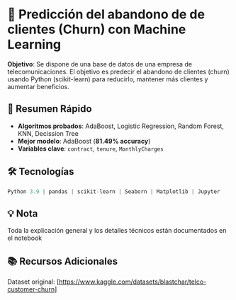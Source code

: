 # 🧠 Predicción del abandono de de clientes (Churn) con Machine Learning

**Objetivo**: Se dispone de una base de datos de una empresa de telecomunicaciones. El objetivo es predecir el abandono de clientes (churn) usando Python (scikit-learn) para reducirlo, mantener más clientes y aumentar beneficios.

## 📌 Resumen Rápido
- **Algoritmos probados**: AdaBoost, Logistic Regression, Random Forest, KNN, Decission Tree  
- **Mejor modelo**: AdaBoost (**81.49% accuracy**)  
- **Variables clave**: `contract`, `tenure`, `MonthlyCharges`

## 🛠️ Tecnologías
```python
Python 3.9 | pandas | scikit-learn | Seaborn | Matplotlib | Jupyter
```

## 💡 Nota

Toda la explicación general y los detalles técnicos están documentados en el notebook

## 📚 Recursos Adicionales

Dataset original: [https://www.kaggle.com/datasets/blastchar/telco-customer-churn]
